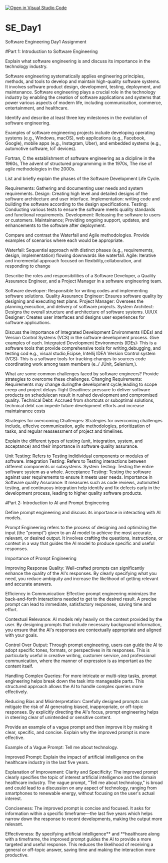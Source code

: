 [![Open in Visual Studio Code](https://classroom.github.com/assets/open-in-vscode-2e0aaae1b6195c2367325f4f02e2d04e9abb55f0b24a779b69b11b9e10269abc.svg)](https://classroom.github.com/online_ide?assignment_repo_id=15572460&assignment_repo_type=AssignmentRepo)
# SE_Day1
Software Engineering Day1 Assignment

#Part 1: Introduction to Software Engineering

Explain what software engineering is and discuss its importance in the technology industry.

Software engineering systematically applies engineering principles, methods, and tools to develop and maintain high-quality software systems. It involves software product design, development, testing, deployment, and maintenance.
Software engineering plays a crucial role in the technology industry by enabling the creation of software applications and systems that power various aspects of modern life, including communication, commerce, entertainment, and healthcare.

Identify and describe at least three key milestones in the evolution of software engineering.

Examples of software engineering projects include developing operating systems (e.g., Windows, macOS), 
web applications (e.g., Facebook, Google),
mobile apps (e.g., Instagram, Uber), and embedded systems (e.g., automotive software, IoT devices).

Fortran, C the establishment of software engineering as a dicipline in the 1960s,
The advent of structured programmimg in the 1970s,
The rise of agile methodologies in the 2000s.

List and briefly explain the phases of the Software Development Life Cycle.

Requirements: Gathering and documenting user needs and system requirements.
Design: Creating high level and detailed designs of the software architecture and user interface.
Implementation: writing code and building the software according to the design specifications.
Testing: Conducting various tests to ensure the software meets quality standards and functional requirements.
Development: Releasing the software to users or customers.
Maintainance; Providing ongoing support, updates, and enhancements to the software after deployment.

Compare and contrast the Waterfall and Agile methodologies. Provide examples of scenarios where each would be appropriate.

Waterfall: Sequential approach with distinct phases (e.g., requirememts, design, implementation) flowing downwards like waterfall.
Agile: Iterative and incremental approach focused on flexibility,collaboration, and responding to change

Describe the roles and responsibilities of a Software Developer, a Quality Assurance Engineer, and a Project Manager in a software engineering team.

Software developer: Responsible for writing codes and implementing software solutions.
Quality Assurance Engineer: Ensures software quality by designing and executing test plans.
Project Manager: Oversees the planning,execution, and delivery of software projects.
System Architect: Designs the overall structure and architecture of software systems.
UI/UX Designer: Creates user interfaces and designs user experiences for software applications.

Discuss the importance of Integrated Development Environments (IDEs) and Version Control Systems (VCS) in the software development process. Give examples of each.
Integrated Development Environments (IDEs): This is a software tools that provide comprehensive tools for writing,debugging, and testing cod e.g., visual studio,Ecipse, Intellij IDEA
Version Control system (VCS): This is a software tools for tracking changes to sources code coordinating work among team members (e../ JUnit, Selenium,).

What are some common challenges faced by software engineers? Provide strategies to overcome these challenges.
Changing Requirements: Requirements may change duringthe development cycle,leading to scope creep and project delays
Tight Deadlines: pressure to deliver software products on schedulecan result in rushed development and compromised quality.
Technical Debt: Accrued from shortcuts or suboptimal solutions, technical debt can impede future development efforts and increase maintainance costs

Strategies for overcoming Challenges: Strategies for overcoming challenges include, effecive communication, agile methodologies, prioritization of tasks, and  regular reassessment of project and timelines.

Explain the different types of testing (unit, integration, system, and acceptance) and their importance in software quality assurance.

Unit Testing: Refers to Testing indidividual components or modules of software.
Integration Testing: Refers to Testing interactions between different components or subsystems.
System Testing: Testing the entire software system as a whole.
Acceptance Testing: Testing the software against user requirements to ensure it meets user needs.
Importance in Software quality Assurance: It measures such as code reviews, automated testing, and continuous integration help identify and fix defects early in the development process, leading to higher quality software products.

#Part 2: Introduction to AI and Prompt Engineering

Define prompt engineering and discuss its importance in interacting with AI models.

Prompt Engineering refers to the process of designing and optimizing the input (the "prompt") given to an AI model to achieve the most accurate, relevant, or desired output. It involves crafting the questions, instructions, or context in a way that guides the AI model to produce specific and useful responses.

Importance of Prompt Engineering

Improving Response Quality: Well-crafted prompts can significantly enhance the quality of the AI's responses. By clearly specifying what you need, you reduce ambiguity and increase the likelihood of getting relevant and accurate answers.

Efficiency in Communication: Effective prompt engineering minimizes the back-and-forth interactions needed to get to the desired result. A precise prompt can lead to immediate, satisfactory responses, saving time and effort.

Contextual Relevance: AI models rely heavily on the context provided by the user. By designing prompts that include necessary background information, you ensure that the AI's responses are contextually appropriate and aligned with your goals.

Control Over Output: Through prompt engineering, users can guide the AI to adopt specific tones, formats, or perspectives in its responses. This is particularly useful in creative writing, customer service, and professional communication, where the manner of expression is as important as the content itself.

Handling Complex Queries: For more intricate or multi-step tasks, prompt engineering helps break down the task into manageable parts. This structured approach allows the AI to handle complex queries more effectively.

Reducing Bias and Misinterpretation: Carefully designed prompts can mitigate the risk of AI generating biased, inappropriate, or off-topic responses. By explicitly directing the AI's focus, prompt engineering helps in steering clear of unintended or sensitive content.

Provide an example of a vague prompt and then improve it by making it clear, specific, and concise. Explain why the improved prompt is more effective.

Example of a Vague Prompt:
Tell me about technology.

Improved Prompt:
Explain the impact of artificial intelligence on the healthcare industry in the last five years.

Explanation of Improvement:
Clarity and Specificity: The improved prompt clearly specifies the topic of interest artificial intelligence and the domain healthcare industry. The vague prompt, "Tell me about technology," is broad and could lead to a discussion on any aspect of technology, ranging from smartphones to renewable energy, without focusing on the user's actual interest.

Conciseness: The improved prompt is concise and focused. It asks for information within a specific timeframe—the last five years which helps narrow down the response to recent developments, making the output more relevant.

Effectiveness: By specifying artificial intelligence** and **healthcare along with a timeframe, the improved prompt guides the AI to provide a more targeted and useful response. This reduces the likelihood of receiving a general or off-topic answer, saving time and making the interaction more productive.
